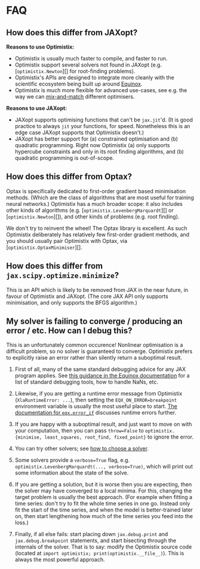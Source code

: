 # FAQ

## How does this differ from JAXopt?

**Reasons to use Optimistix:**

- Optimistix is usually much faster to compile, and faster to run.
- Optimistix support several solvers not found in JAXopt (e.g. [`optimistix.Newton`][] for root-finding problems).
- Optimistix's APIs are designed to integrate more cleanly with the scientific ecosystem being built up around [Equinox](https://github.com/patrick-kidger/equinox).
- Optimistix is much more flexible for advanced use-cases, see e.g. the way we can [mix-and-match](./api/searches/introduction.md) different optimisers.

**Reasons to use JAXopt:**

- JAXopt supports optimising functions that can't be `jax.jit`'d. (It is good practice to always `jit` your functions, for speed. Nonetheless this is an edge case JAXopt supports that Optimistix doesn't.)
- JAXopt has better support for (a) constrained optimisation and (b) quadratic programming. Right now Optimistix (a) only supports hypercube constraints and only in its root finding algorithms, and (b) quadratic programming is out-of-scope.

## How does this differ from Optax?

Optax is specifically dedicated to first-order gradient based minimisation methods. (Which are the class of algorithms that are most useful for training neural networks.) Optimistix has a much broader scope: it also includes other kinds of algorithms (e.g. [`optimistix.LevenbergMarquardt`][] or [`optimistix.Newton`][]), and other kinds of problems (e.g. root finding).

We don't try to reinvent the wheel! The Optax library is excellent. As such Optimistix deliberately has relatively few first-order gradient methods, and you should usually pair Optimistix with Optax, via [`optimistix.OptaxMinimiser`][].

## How does this differ from `jax.scipy.optimize.minimize`?

This is an API which is likely to be removed from JAX in the near future, in favour of Optimistix and JAXopt. (The core JAX API only supports minimisation, and only supports the BFGS algorithm.)

## My solver is failing to converge / producing an error / etc. How can I debug this?

This is an unfortunately common occurence! Nonlinear optimisation is a difficult problem, so no solver is guaranteed to converge. Optimistix prefers to explicitly raise an error rather than silently return a suboptimal result.

1. First of all, many of the same standard debugging advice for any JAX program applies. See [this guidance in the Equinox documentation](https://docs.kidger.site/equinox/api/debug/) for a list of standard debugging tools, how to handle NaNs, etc.

2. Likewise, if you are getting a runtime error message from Optimistix (`XlaRuntimeError: ...`), then setting the `EQX_ON_ERROR=breakpoint` environment variable is usually the most useful place to start. [The documentation for `eqx.error_if`](https://docs.kidger.site/equinox/api/errors/#equinox.error_if) discusses runtime errors further.

3. If you are happy with a suboptimal result, and just want to move on with your computation, then you can pass `throw=False` to `optimistix.{minimise, least_squares, root_find, fixed_point}` to ignore the error.

4. You can try other solvers; see [how to choose a solver](./how-to-choose.md).

5. Some solvers provide a `verbose=True` flag, e.g. `optimistix.LevenbergMarquardt(..., verbose=True)`, which will print out some information about the state of the solve.

6. If you are getting a solution, but it is worse then you are expecting, then the solver may have converged to a local minima. For this, changing the target problem is usually the best approach. (For example when fitting a time series: don't try to fit the whole time series in one go. Instead only fit the start of the time series, and when the model is better-trained later on, then start lengthening how much of the time series you feed into the loss.)

7. Finally, if all else fails: start placing down `jax.debug.print` and `jax.debug.breakpoint` statements, and start bisecting through the internals of the solver. That is to say: modify the Optimistix source code (located at `import optimistix; print(optimistix.__file__)`). This is always the most powerful approach.

